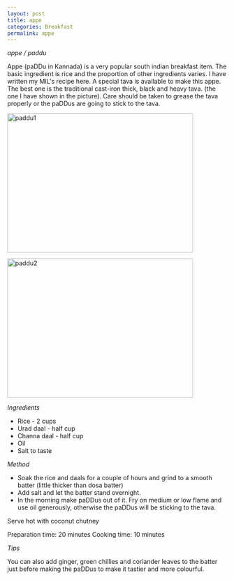 ```yaml
---
layout: post
title: appe
categories: Breakfast
permalink: appe
---
```


_appe / paddu_

Appe (paDDu in Kannada) is a very popular south indian breakfast item. The basic ingredient is rice and the proportion of other ingredients varies. I have written my MIL's recipe here. A special tava is available to make this appe. The best one is the traditional cast-iron thick, black and heavy tava. (the one I have shown in the picture). Care should be taken to grease the tava properly or the paDDus are going to stick to the tava.

<a href="http://www.flickr.com/photos/78806762@N00/1942417480/" title="Photo Sharing"><img src="http://farm3.static.flickr.com/2261/1942417480_da32db9d65_o.jpg" width="425" height="319" alt="paddu1" /></a>

<a href="http://www.flickr.com/photos/78806762@N00/1942417882/" title="Photo Sharing"><img src="http://farm3.static.flickr.com/2390/1942417882_7100afe9a5_o.jpg" width="425" height="319" alt="paddu2" /></a>

_Ingredients_

* Rice - 2 cups
* Urad daal - half cup
* Channa daal - half cup
* Oil
* Salt to taste

_Method_

* Soak the rice and daals for a couple of hours and grind to a smooth batter (little thicker than dosa batter)
* Add salt and let the batter stand overnight.
* In the morning make paDDus out of it. Fry on medium or low flame and use oil generously, otherwise the paDDus will be sticking to the tava.

Serve hot with coconut chutney

Preparation time: 20 minutes
Cooking time: 10 minutes

_Tips_

You can also add ginger, green chillies and coriander leaves to the batter just before making the paDDus to make it tastier and more colourful.
